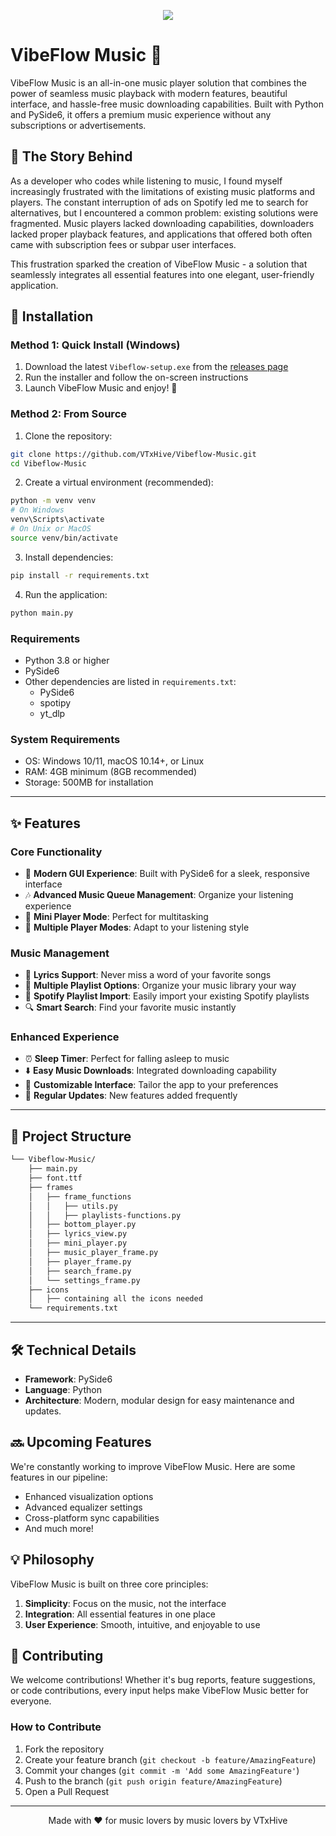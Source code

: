 <p align="center">
  <img src="https://res.cloudinary.com/db2vusdvh/image/upload/v1733220951/VibeFlow_Music_o3mren.png"/>
</p>

# VibeFlow Music 🎵

VibeFlow Music is an all-in-one music player solution that combines the power of seamless music playback with modern features, beautiful interface, and hassle-free music downloading capabilities. Built with Python and PySide6, it offers a premium music experience without any subscriptions or advertisements.

## 🌟 The Story Behind

As a developer who codes while listening to music, I found myself increasingly frustrated with the limitations of existing music platforms and players. The constant interruption of ads on Spotify led me to search for alternatives, but I encountered a common problem: existing solutions were fragmented. Music players lacked downloading capabilities, downloaders lacked proper playback features, and applications that offered both often came with subscription fees or subpar user interfaces.

This frustration sparked the creation of VibeFlow Music - a solution that seamlessly integrates all essential features into one elegant, user-friendly application.

## 🚀 Installation

### Method 1: Quick Install (Windows)
1. Download the latest `Vibeflow-setup.exe` from the [releases page](https://github.com/qa-p1/Vibeflow/releases/tag/first)
2. Run the installer and follow the on-screen instructions
3. Launch VibeFlow Music and enjoy! 🎉

### Method 2: From Source
1. Clone the repository:
```bash
git clone https://github.com/VTxHive/Vibeflow-Music.git
cd Vibeflow-Music
```

2. Create a virtual environment (recommended):
```bash
python -m venv venv
# On Windows
venv\Scripts\activate
# On Unix or MacOS
source venv/bin/activate
```

3. Install dependencies:
```bash
pip install -r requirements.txt
```

4. Run the application:
```bash
python main.py
```

### Requirements
- Python 3.8 or higher
- PySide6
- Other dependencies are listed in `requirements.txt`:
  - PySide6
  - spotipy
  - yt_dlp

### System Requirements
- OS: Windows 10/11, macOS 10.14+, or Linux
- RAM: 4GB minimum (8GB recommended)
- Storage: 500MB for installation

---
## ✨ Features

### Core Functionality
- 🎯 **Modern GUI Experience**: Built with PySide6 for a sleek, responsive interface
- 🎶 **Advanced Music Queue Management**: Organize your listening experience
- 📱 **Mini Player Mode**: Perfect for multitasking
- 🎵 **Multiple Player Modes**: Adapt to your listening style

### Music Management
- 📃 **Lyrics Support**: Never miss a word of your favorite songs
- 📂 **Multiple Playlist Options**: Organize your music library your way
- 🔄 **Spotify Playlist Import**: Easily import your existing Spotify playlists
- 🔍 **Smart Search**: Find your favorite music instantly

### Enhanced Experience
- ⏰ **Sleep Timer**: Perfect for falling asleep to music
- ⬇️ **Easy Music Downloads**: Integrated downloading capability
- 🎨 **Customizable Interface**: Tailor the app to your preferences
- 🚀 **Regular Updates**: New features added frequently
---
## 📁 Project Structure

```sh
└── Vibeflow-Music/
    ├── main.py
    ├── font.ttf
    ├── frames
    │   ├── frame_functions
    │   │   ├── utils.py
    │   │   ├── playlists-functions.py
    │   ├── bottom_player.py 
    │   ├── lyrics_view.py
    │   ├── mini_player.py
    │   ├── music_player_frame.py
    │   ├── player_frame.py
    │   ├── search_frame.py
    │   └── settings_frame.py
    ├── icons
    │   ├── containing all the icons needed
    └── requirements.txt
```

---
## 🛠️ Technical Details

- **Framework**: PySide6
- **Language**: Python
- **Architecture**: Modern, modular design for easy maintenance and updates.

## 🔜 Upcoming Features

We're constantly working to improve VibeFlow Music. Here are some features in our pipeline:
- Enhanced visualization options
- Advanced equalizer settings
- Cross-platform sync capabilities
- And much more!

## 💡 Philosophy

VibeFlow Music is built on three core principles:
1. **Simplicity**: Focus on the music, not the interface
2. **Integration**: All essential features in one place
3. **User Experience**: Smooth, intuitive, and enjoyable to use

## 🤝 Contributing

We welcome contributions! Whether it's bug reports, feature suggestions, or code contributions, every input helps make VibeFlow Music better for everyone.

### How to Contribute
1. Fork the repository
2. Create your feature branch (`git checkout -b feature/AmazingFeature`)
3. Commit your changes (`git commit -m 'Add some AmazingFeature'`)
4. Push to the branch (`git push origin feature/AmazingFeature`)
5. Open a Pull Request

---

<p align="center">Made with ❤️ for music lovers by music lovers by VTxHive</p>